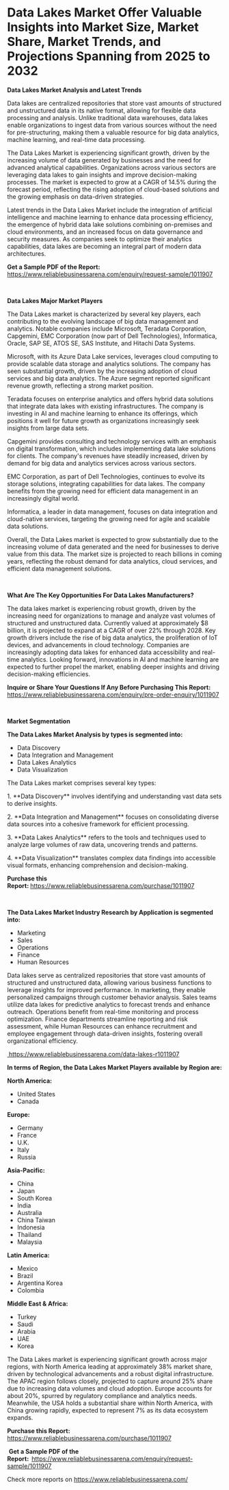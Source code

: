 <p><h1>Data Lakes Market Offer Valuable Insights into Market Size, Market Share, Market Trends, and Projections Spanning from 2025 to 2032</h1></p><p><strong>Data Lakes Market Analysis and Latest Trends</strong></p>
<p><p>Data lakes are centralized repositories that store vast amounts of structured and unstructured data in its native format, allowing for flexible data processing and analysis. Unlike traditional data warehouses, data lakes enable organizations to ingest data from various sources without the need for pre-structuring, making them a valuable resource for big data analytics, machine learning, and real-time data processing.</p><p>The Data Lakes Market is experiencing significant growth, driven by the increasing volume of data generated by businesses and the need for advanced analytical capabilities. Organizations across various sectors are leveraging data lakes to gain insights and improve decision-making processes. The market is expected to grow at a CAGR of 14.5% during the forecast period, reflecting the rising adoption of cloud-based solutions and the growing emphasis on data-driven strategies.</p><p>Latest trends in the Data Lakes Market include the integration of artificial intelligence and machine learning to enhance data processing efficiency, the emergence of hybrid data lake solutions combining on-premises and cloud environments, and an increased focus on data governance and security measures. As companies seek to optimize their analytics capabilities, data lakes are becoming an integral part of modern data architectures.</p></p>
<p><strong>Get a Sample PDF of the Report:&nbsp;</strong> <a href="https://www.reliablebusinessarena.com/enquiry/request-sample/1011907?utm_campaign=1789&utm_medium=2&utm_source=Github&utm_content=ia&utm_term=06032025&utm_id=data-lakes">https://www.reliablebusinessarena.com/enquiry/request-sample/1011907</a></p>
<p>&nbsp;</p>
<p><strong>Data Lakes Major Market Players</strong></p>
<p><p>The Data Lakes market is characterized by several key players, each contributing to the evolving landscape of big data management and analytics. Notable companies include Microsoft, Teradata Corporation, Capgemini, EMC Corporation (now part of Dell Technologies), Informatica, Oracle, SAP SE, ATOS SE, SAS Institute, and Hitachi Data Systems.</p><p>Microsoft, with its Azure Data Lake services, leverages cloud computing to provide scalable data storage and analytics solutions. The company has seen substantial growth, driven by the increasing adoption of cloud services and big data analytics. The Azure segment reported significant revenue growth, reflecting a strong market position.</p><p>Teradata focuses on enterprise analytics and offers hybrid data solutions that integrate data lakes with existing infrastructures. The company is investing in AI and machine learning to enhance its offerings, which positions it well for future growth as organizations increasingly seek insights from large data sets.</p><p>Capgemini provides consulting and technology services with an emphasis on digital transformation, which includes implementing data lake solutions for clients. The company's revenues have steadily increased, driven by demand for big data and analytics services across various sectors.</p><p>EMC Corporation, as part of Dell Technologies, continues to evolve its storage solutions, integrating capabilities for data lakes. The company benefits from the growing need for efficient data management in an increasingly digital world.</p><p>Informatica, a leader in data management, focuses on data integration and cloud-native services, targeting the growing need for agile and scalable data solutions.</p><p>Overall, the Data Lakes market is expected to grow substantially due to the increasing volume of data generated and the need for businesses to derive value from this data. The market size is projected to reach billions in coming years, reflecting the robust demand for data analytics, cloud services, and efficient data management solutions.</p></p>
<p>&nbsp;</p>
<p><strong>What Are The Key Opportunities For Data Lakes Manufacturers?</strong></p>
<p><p>The data lakes market is experiencing robust growth, driven by the increasing need for organizations to manage and analyze vast volumes of structured and unstructured data. Currently valued at approximately $8 billion, it is projected to expand at a CAGR of over 22% through 2028. Key growth drivers include the rise of big data analytics, the proliferation of IoT devices, and advancements in cloud technology. Companies are increasingly adopting data lakes for enhanced data accessibility and real-time analytics. Looking forward, innovations in AI and machine learning are expected to further propel the market, enabling deeper insights and driving decision-making efficiencies.</p></p>
<p><strong>Inquire or Share Your Questions If Any Before Purchasing This Report:</strong> <a href="https://www.reliablebusinessarena.com/enquiry/pre-order-enquiry/1011907?utm_campaign=1789&utm_medium=2&utm_source=Github&utm_content=ia&utm_term=06032025&utm_id=data-lakes">https://www.reliablebusinessarena.com/enquiry/pre-order-enquiry/1011907</a></p>
<p>&nbsp;</p>
<p><strong>Market Segmentation</strong></p>
<p><strong>The Data Lakes Market Analysis by types is segmented into:</strong></p>
<p><ul><li>Data Discovery</li><li>Data Integration and Management</li><li>Data Lakes Analytics</li><li>Data Visualization</li></ul></p>
<p><p>The Data Lakes market comprises several key types: </p><p>1. **Data Discovery** involves identifying and understanding vast data sets to derive insights. </p><p>2. **Data Integration and Management** focuses on consolidating diverse data sources into a cohesive framework for efficient processing. </p><p>3. **Data Lakes Analytics** refers to the tools and techniques used to analyze large volumes of raw data, uncovering trends and patterns. </p><p>4. **Data Visualization** translates complex data findings into accessible visual formats, enhancing comprehension and decision-making.</p></p>
<p><strong>Purchase this Report:&nbsp;</strong><a href="https://www.reliablebusinessarena.com/purchase/1011907?utm_campaign=1789&utm_medium=2&utm_source=Github&utm_content=ia&utm_term=06032025&utm_id=data-lakes">https://www.reliablebusinessarena.com/purchase/1011907</a></p>
<p>&nbsp;</p>
<p><strong>The Data Lakes Market Industry Research by Application is segmented into:</strong></p>
<p><ul><li>Marketing</li><li>Sales</li><li>Operations</li><li>Finance</li><li>Human Resources</li></ul></p>
<p><p>Data lakes serve as centralized repositories that store vast amounts of structured and unstructured data, allowing various business functions to leverage insights for improved performance. In marketing, they enable personalized campaigns through customer behavior analysis. Sales teams utilize data lakes for predictive analytics to forecast trends and enhance outreach. Operations benefit from real-time monitoring and process optimization. Finance departments streamline reporting and risk assessment, while Human Resources can enhance recruitment and employee engagement through data-driven insights, fostering overall organizational efficiency.</p></p>
<p><a href="https://www.reliablebusinessarena.com/data-lakes-r1011907?utm_campaign=1789&utm_medium=2&utm_source=Github&utm_content=ia&utm_term=06032025&utm_id=data-lakes">&nbsp;https://www.reliablebusinessarena.com/data-lakes-r1011907</a></p>
<p><strong>In terms of Region, the Data Lakes Market Players available by Region are:</strong></p>
<p>
    <p> <strong> North America: </strong>
        <ul>
            <li>United States</li>
            <li>Canada</li>
        </ul>
        </p> 
    <p> <strong> Europe: </strong>
        <ul>
            <li>Germany</li>
            <li>France</li>
            <li>U.K.</li>
            <li>Italy</li>
            <li>Russia</li>
        </ul>
        </p> 
    <p> <strong> Asia-Pacific: </strong>
        <ul>
            <li>China</li>
            <li>Japan</li>
            <li>South Korea</li>
            <li>India</li>
            <li>Australia</li>
            <li>China Taiwan</li>
            <li>Indonesia</li>
            <li>Thailand</li>
            <li>Malaysia</li>
        </ul>
        </p> 
    <p> <strong> Latin America: </strong>
        <ul>
            <li>Mexico</li>
            <li>Brazil</li>
            <li>Argentina Korea</li>
            <li>Colombia</li>
        </ul>
        </p> 
    <p> <strong> Middle East & Africa: </strong>
        <ul>
            <li>Turkey</li>
            <li>Saudi</li>
            <li>Arabia</li>
            <li>UAE</li>
            <li>Korea</li>
        </ul>
    </p>
    </p>
<p><p>The Data Lakes market is experiencing significant growth across major regions, with North America leading at approximately 38% market share, driven by technological advancements and a robust digital infrastructure. The APAC region follows closely, projected to capture around 25% share due to increasing data volumes and cloud adoption. Europe accounts for about 20%, spurred by regulatory compliance and analytics needs. Meanwhile, the USA holds a substantial share within North America, with China growing rapidly, expected to represent 7% as its data ecosystem expands.</p></p>
<p><strong>Purchase this Report: </strong><a href="https://www.reliablebusinessarena.com/purchase/1011907?utm_campaign=1789&utm_medium=2&utm_source=Github&utm_content=ia&utm_term=06032025&utm_id=data-lakes">https://www.reliablebusinessarena.com/purchase/1011907</a></p>
<p>&nbsp;<strong>Get a Sample PDF of the Report:&nbsp;&nbsp;</strong><a href="https://www.reliablebusinessarena.com/enquiry/request-sample/1011907?utm_campaign=1789&utm_medium=2&utm_source=Github&utm_content=ia&utm_term=06032025&utm_id=data-lakes">https://www.reliablebusinessarena.com/enquiry/request-sample/1011907</a></p>
<p><strong></strong></p>
<p>Check more reports on <a href="https://www.reliablebusinessarena.com/?utm_campaign=1789&utm_medium=2&utm_source=Github&utm_content=ia&utm_term=06032025&utm_id=data-lakes">https://www.reliablebusinessarena.com/</a></p>